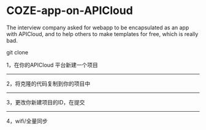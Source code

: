 # COZE-app-on-APICloud
The interview company asked for webapp to be encapsulated as an app with APICloud, and to help others to make templates for free, which is really bad.

git clone 

1，在你的APICloud 平台新建一个项目<br>
<hr>
2，将克隆的代码复制到你的项目中 <br>
<hr>
3，更改你新建项目的ID，在提交<br>
<hr>
4，wifi/全量同步
